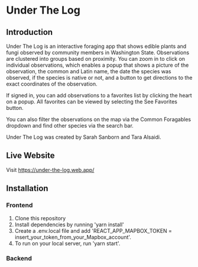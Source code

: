 # Under The Log

## Introduction
Under The Log is an interactive foraging app that shows edible plants and fungi observed by community members in Washington State. Observations are clustered into groups based on proximity. You can zoom in to click on individual observations, which enables a popup that shows a picture of the observation, the common and Latin name, the date the species was observed, if the species is native or not, and a button to get directions to the exact coordinates of the observation. 

If signed in, you can add observations to a favorites list by clicking the heart on a popup. All favorites can be viewed by selecting the See Favorites button. 

You can also filter the observations on the map via the Common Foragables dropdown and find other species via the search bar. 

Under The Log was created by Sarah Sanborn and Tara Alsaidi.

## Live Website
Visit https://under-the-log.web.app/

## Installation 

### Frontend
1. Clone this repository
2. Install dependencies by running 'yarn install'
3. Create a .env.local file and add 'REACT_APP_MAPBOX_TOKEN = insert_your_token_from_your_Mapbox_account'. 
4. To run on your local server, run 'yarn start'. 

### Backend
